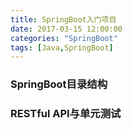 ```yaml
---
title: SpringBoot入门项目
date: 2017-03-15 12:00:00
categories: "SpringBoot"
tags: [Java,SpringBoot]
---
```

### SpringBoot目录结构
### RESTful API与单元测试